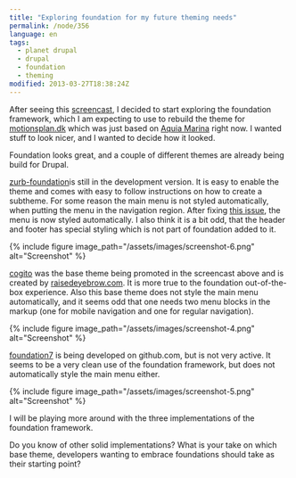 ```yaml
---
title: "Exploring foundation for my future theming needs"
permalink: /node/356
language: en
tags:
  - planet drupal
  - drupal
  - foundation
  - theming
modified: 2013-03-27T18:38:24Z
---
```


After seeing this [screencast](http://2012.pnwdrupalsummit.org/sessions/inception-launch-achieve-beautiful-drupal-sites-less-effort-and-useful-tools), I decided to start exploring the foundation framework, which I am expecting to use to rebuild the theme for [motionsplan.dk](http://motionsplan.dk) which was just based on [Aquia Marina](http://drupal.org/project/acquia_marina) right now. I wanted stuff to look nicer, and I wanted to decide how it looked.

Foundation looks great, and a couple of different themes are already being build for Drupal.

[zurb-foundation](http://drupal.org/project/zurb-foundation)is still in the development version. It is easy to enable the theme and comes with easy to follow instructions on how to create a subtheme. For some reason the main menu is not styled automatically, when putting the menu in the navigation region. After fixing [this issue](http://drupal.org/node/1825876#comment-6737118), the menu is now styled automatically. I also think it is a bit odd, that the header and footer has special styling which is not part of foundation added to it.

{% include figure image_path="/assets/images/screenshot-6.png" alt="Screenshot" %}

[cogito](http://drupal.org/project/cogito) was the base theme being promoted in the screencast above and is created by [raisedeyebrow.com](http://www.raisedeyebrow.com/). It is more true to the foundation out-of-the-box experience. Also this base theme does not style the main menu automatically, and it seems odd that one needs two menu blocks in the markup (one for mobile navigation and one for regular navigation).

{% include figure image_path="/assets/images/screenshot-4.png" alt="Screenshot" %}

[foundation7](https://github.com/drewkennelly/foundation7) is being developed on github.com, but is not very active. It seems to be a very clean use of the foundation framework, but does not automatically style the main menu either.

{% include figure image_path="/assets/images/screenshot-5.png" alt="Screenshot" %}

I will be playing more around with the three implementations of the foundation framework.

Do you know of other solid implementations? What is your take on which base theme, developers wanting to embrace foundations should take as their starting point?
